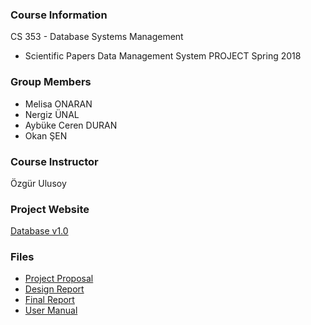 ### Course Information
CS 353 - Database Systems Management
- Scientific Papers Data Management System PROJECT
Spring 2018

### Group Members
- Melisa ONARAN
- Nergiz ÜNAL
- Aybüke Ceren DURAN
- Okan ŞEN

### Course Instructor
Özgür Ulusoy

### Project Website
[Database v1.0](https://mellonaran.github.io/)

### Files
- [Project Proposal](https://drive.google.com/drive/u/0/folders/1bFOV7qkgdRzkzeArFQ_Pjm_y3dFFfn_V)
- [Design Report](https://drive.google.com/drive/u/0/folders/1gMv0q_GMR2y7WjjWaHjBhUvOr0ULbKV3)
- [Final Report](https://drive.google.com/drive/u/0/folders/147bk3rpqh5es0uB5KRB4R7QtWEvw_xWv)
- [User Manual](https://drive.google.com/drive/u/0/folders/1UPV6L9Ohsi-Z94lTUifWbZxIe2AWimMp)
